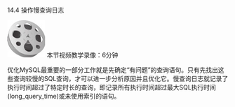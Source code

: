 ### 
  14.4 操作慢查询日志


<img class="my_markdown" class="h-pic" src="../images/Figure-0380-266.jpg" style="width:86px;  height: 85px; "/> 本节视频教学录像：6分钟

优化MySQL最重要的一部分工作就是先确定“有问题”的查询语句。只有先找出这些查询较慢的SQL查询，才可以进一步分析原因并且优化它。慢查询日志就记录了执行时间超过了特定时长的查询，即记录所有执行时间超过最大SQL执行时间(long_query_time)或未使用索引的语句。

